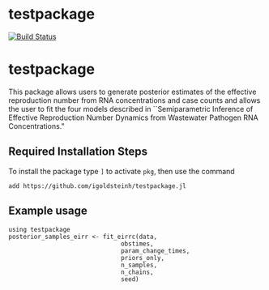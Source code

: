 # testpackage

[![Build Status](https://github.com/igoldsteinh/testpackage.jl/actions/workflows/CI.yml/badge.svg?branch=main)](https://github.com/igoldsteinh/testpackage.jl/actions/workflows/CI.yml?query=branch%3Amain)

# testpackage
This package allows users to generate posterior estimates of the effective reproduction number from RNA concentrations and case counts and allows the user to fit the four models described in ``Semiparametric Inference of Effective Reproduction Number
Dynamics from Wastewater Pathogen RNA Concentrations." 

## Required Installation Steps
To install the package type `]` to activate `pkg`, then use the command 
```
add https://github.com/igoldsteinh/testpackage.jl
```

## Example usage
```
using testpackage
posterior_samples_eirr <- fit_eirrc(data, 
                               obstimes, 
                               param_change_times, 
                               priors_only, 
                               n_samples, 
                               n_chains, 
                               seed)
```
